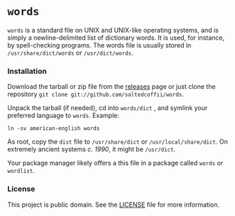 # `words`
`words` is a standard file on UNIX and UNIX-like operating systems, and is simply a newline-delimited list of dictionary words. It is used, for instance, by spell-checking programs. The words file is usually stored in `/usr/share/dict/words` or `/usr/dict/words`.

### Installation
Download the tarball or zip file from the [releases](https://github.com/words/releases) page or just clone the repository `git clone git://github.com/saltedcoffii/words`.

Unpack the tarball (if needed), cd into `words/dict` , and symlink your preferred language to `words`. Example:
```shell
ln -sv american-english words
```

As root, copy the `dist` file to `/usr/share/dict` or `/usr/local/share/dict`. On extremely ancient systems *c. 1990*, it might be `/usr/dict`.

Your package manager likely offers a this file in a package called `words` or `wordlist`.

### License
This project is public domain. See the [LICENSE](https://raw.github.com/saltedcoffii/words/master/LICENSE) file for more information.
